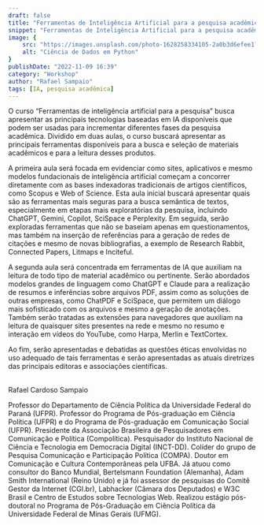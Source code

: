 ```yaml
---
draft: false
title: "Ferramentas de Inteligência Artificial para a pesquisa acadêmica"
snippet: "Ferramentas de Inteligência Artificial para a pesquisa acadêmica"
image: {
    src: "https://images.unsplash.com/photo-1628258334105-2a0b3d6efee1?&fit=crop&w=430&h=240",
    alt: "Ciência de Dados em Python"
}
publishDate: "2022-11-09 16:39"
category: "Workshop"
author: "Rafael Sampaio"
tags: [IA, pesquisa acadêmica]
---
```


O curso “Ferramentas de inteligência artificial para a pesquisa” busca apresentar as principais tecnologias baseadas em IA disponíveis que podem ser usadas para incrementar diferentes fases da pesquisa acadêmica. Dividido em duas aulas, o curso buscará apresentar as principais ferramentas disponíveis para a busca e seleção de materiais acadêmicos e para a leitura desses produtos.

A primeira aula será focada em evidenciar como sites, aplicativos e mesmo modelos fundacionais de inteligência artificial começam a concorrer diretamente com as bases indexadoras tradicionais de artigos científicos, como Scopus e Web of Science. Esta aula inicial buscará apresentar quais são as ferramentas mais seguras para a busca semântica de textos, especialmente em etapas mais exploratórias da pesquisa, incluindo ChatGPT, Gemini, Copilot, SciSpace e Perplexity. Em seguida, serão exploradas ferramentas que não se baseiam apenas em questionamentos, mas também na inserção de referências para a geração de redes de citações e mesmo de novas bibliografias, a exemplo de Research Rabbit, Connected Papers, Litmaps e Inciteful.

A segunda aula será concentrada em ferramentas de IA que auxiliam na leitura de todo tipo de material acadêmico ou pertinente. Serão abordados modelos grandes de linguagem como ChatGPT e Claude para a realização de resumos e inferências sobre arquivos PDF, assim como as soluções de outras empresas, como ChatPDF e SciSpace, que permitem um diálogo mais sofisticado com os arquivos e mesmo a geração de anotações. Também serão tratadas as extensões para navegadores que auxiliam na leitura de quaisquer sites presentes na rede e mesmo no resumo e interação em vídeos do YouTube, como Harpa, Merlin e TextCortex.

Ao fim, serão apresentadas e debatidas as questões éticas envolvidas no uso adequado de tais ferramentas e serão apresentadas as atuais diretrizes das principais editoras e associações científicas.

<br>
<span class="text-2xl font-bold text-primary">Rafael Cardoso Sampaio</span>

Professor do Departamento de Ciência Política da Universidade Federal do Paraná (UFPR). Professor do Programa de Pós-graduação em Ciência Política (UFPR) e do Programa de Pós-graduação em Comunicação Social (UFPR). Presidente da Associação Brasileira de Pesquisadores em Comunicação e Política (Compolítica). Pesquisador do Instituto Nacional de Ciência e Tecnologia em Democracia Digital (INCT-DD). Colíder do grupo de Pesquisa Comunicação e Participação Política (COMPA). Doutor em Comunicação e Cultura Contemporâneas pela UFBA. Já atuou como consultor do Banco Mundial, Bertelsmann Foundation (Alemanha), Adam Smith International (Reino Unido) e já foi assessor de pesquisas do Comitê Gestor da Internet (CGI.br), Labhacker (Câmara dos Deputados) e W3C Brasil e Centro de Estudos sobre Tecnologias Web. Realizou estágio pós-doutoral no Programa de Pós-Graduação em Ciência Política da Universidade Federal de Minas Gerais (UFMG).